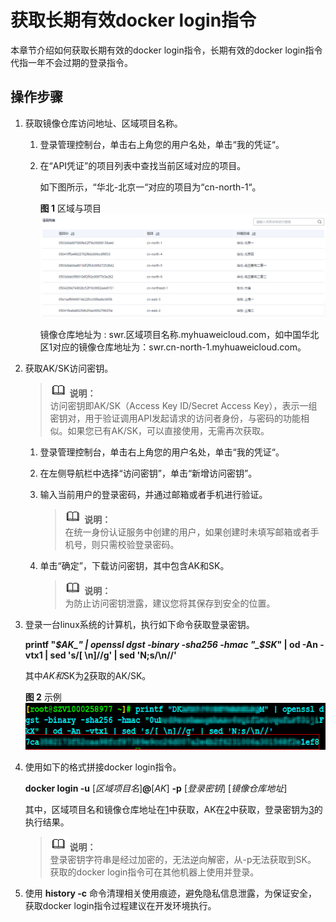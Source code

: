 # 获取长期有效docker login指令<a name="swr_01_1000"></a>

本章节介绍如何获取长期有效的docker login指令，长期有效的docker login指令代指一年不会过期的登录指令。

## 操作步骤<a name="section140815918599"></a>

1.  <a name="li5768123671815"></a>获取镜像仓库访问地址、区域项目名称。
    1.  登录管理控制台，单击右上角您的用户名处，单击“我的凭证“。
    2.  在“API凭证”的项目列表中查找当前区域对应的项目。

        如下图所示，“华北-北京一“对应的项目为“cn-north-1“。

        **图 1**  区域与项目<a name="fig1548146070"></a>  
        ![](figures/区域与项目.png "区域与项目")

        镜像仓库地址为 : swr.区域项目名称.myhuaweicloud.com，如中国华北区1对应的镜像仓库地址为：swr.cn-north-1.myhuaweicloud.com。

2.  <a name="li1863783911295"></a>获取AK/SK访问密钥。

    >![](public_sys-resources/icon-note.gif) **说明：**   
    >访问密钥即AK/SK（Access Key ID/Secret Access Key），表示一组密钥对，用于验证调用API发起请求的访问者身份，与密码的功能相似。如果您已有AK/SK，可以直接使用，无需再次获取。  

    1.  登录管理控制台，单击右上角您的用户名处，单击“我的凭证“。
    2.  在左侧导航栏中选择“访问密钥”，单击“新增访问密钥”。
    3.  输入当前用户的登录密码，并通过邮箱或者手机进行验证。

        >![](public_sys-resources/icon-note.gif) **说明：**   
        >在统一身份认证服务中创建的用户，如果创建时未填写邮箱或者手机号，则只需校验登录密码。  

    4.  单击“确定”，下载访问密钥，其中包含AK和SK。

        >![](public_sys-resources/icon-note.gif) **说明：**   
        >为防止访问密钥泄露，建议您将其保存到安全的位置。  


3.  <a name="li132430753010"></a>登录一台linux系统的计算机，执行如下命令获取登录密钥。

    **printf "_$AK_" | openssl dgst -binary -sha256 -hmac "_$SK_" | od -An -vtx1 | sed 's/\[ \\n\]//g' | sed 'N;s/\\n//'**

    其中$AK和$SK为[2](#li1863783911295)获取的AK/SK。

    **图 2**  示例<a name="fig56444333813"></a>  
    ![](figures/示例.png "示例")

4.  使用如下的格式拼接docker login指令。

    **docker login -u**   \[_区域项目名_\]**@**\[_AK_\]   **-p**   \[_登录密钥_\]  \[_镜像仓库地址_\]

    其中，区域项目名和镜像仓库地址在[1](#li5768123671815)中获取，AK在[2](#li1863783911295)中获取，登录密钥为[3](#li132430753010)的执行结果。

    >![](public_sys-resources/icon-note.gif) **说明：**   
    >登录密钥字符串是经过加密的，无法逆向解密，从-p无法获取到SK。  
    >获取的docker login指令可在其他机器上使用并登录。  

5.  使用  **history -c**  命令清理相关使用痕迹，避免隐私信息泄露，为保证安全，获取docker login指令过程建议在开发环境执行。


